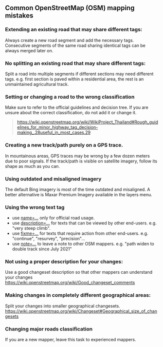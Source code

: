 ## Common OpenStreetMap (OSM) mapping mistakes

### Extending an existing road that may share different tags:
Always create a new road segment and add the necessary tags. Consecutive segments of the same road sharing identical tags can be always merged later on.

### No splitting an existing road that may share different tags:
Split a road into multiple segments if different sections may need different tags. 
e.g. first section is paved within a residential area, the rest is an unmaintained agricultural track.

### Setting or changing a road to the wrong classification
Make sure to refer to the official guidelines and decision tree.
If you are unsure about the correct classification, do not add it or change it.
> https://wiki.openstreetmap.org/wiki/WikiProject_Thailand#Rough_guidelines_for_minor_highway_tag_decision-making_.28useful_in_most_cases.29

### Creating a new track/path purely on a GPS trace.
In mountainous areas, GPS traces may be wrong by a few dozen meters due to poor signals. If the track/path is visible on satellite imagery, follow its shape as much as you can.

### Using outdated and misaligned imagery
The default Bing imagery is most of the time outdated and misaligned. A better alternative is Maxar Premium Imagery available in the layers menu.

### Using the wrong text tag

- use [name=...](https://wiki.openstreetmap.org/wiki/Key:name) only for official road usage.
- use [description=...](https://wiki.openstreetmap.org/wiki/Key:description) for texts that can be viewed by other end-users. e.g. "very steep climb".
- use [fixme=...](https://wiki.openstreetmap.org/wiki/Key:fixme) for texts that require action from other end-users. e.g. "continue", "resurvey", "precision"...
- use [note=...](https://wiki.openstreetmap.org/wiki/Key:note) to leave a note to other OSM mappers.  e.g. "path widen to double track since July 2021"

### Not using a proper description for your changes:
Use a good changeset description so that other mappers can understand your changes
https://wiki.openstreetmap.org/wiki/Good_changeset_comments

### Making changes in completely different geographical areas:
Split your changes into smaller geographical changesets.
https://wiki.openstreetmap.org/wiki/Changeset#Geographical_size_of_changesets

### Changing major roads classification
If you are a new mapper, leave this task to experienced mappers.